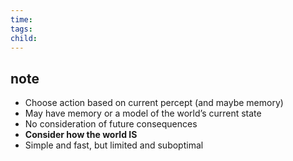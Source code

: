 ```yaml
---
time: 
tags: 
child:
---
```

## note
- Choose action based on current percept (and maybe memory)
- May have memory or a model of the world’s current state
- No consideration of future consequences
- **Consider how the world IS**
- Simple and fast, but limited and suboptimal